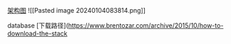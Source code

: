 

[架构图](https://i.stack.imgur.com/AyIkW.png)
![[Pasted image 20240104083814.png]]


database [下载路径](https://www.brentozar.com/archive/2015/10/how-to-download-the-stack